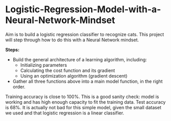 # Logistic-Regression-Model-with-a-Neural-Network-Mindset
Aim is to build a logistic regression classifier to recognize  cats. This project will step through how to do this with a Neural Network mindset.

**Steps:**
- Build the general architecture of a learning algorithm, including:
    - Initializing parameters
    - Calculating the cost function and its gradient
    - Using an optimization algorithm (gradient descent) 
- Gather all three functions above into a main model function, in the right order.

Training accuracy is close to 100%. This is a good sanity check: model is working and has high enough capacity to fit the training data. Test accuracy is 68%. It is actually not bad for this simple model, given the small dataset we used and that logistic regression is a linear classifier.
